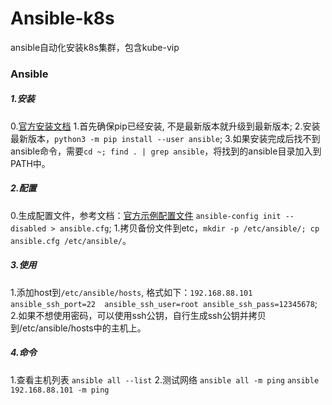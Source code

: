 # Ansible-k8s
ansible自动化安装k8s集群，包含kube-vip

### Ansible
##### 1.安装
0.[官方安装文档](https://docs.ansible.com/ansible/latest/installation_guide/intro_installation.html#selecting-an-ansible-package-and-version-to-install)
1.首先确保pip已经安装, 不是最新版本就升级到最新版本;
2.安装最新版本，`python3 -m pip install --user ansible`; 
3.如果安装完成后找不到ansible命令，需要`cd ~; find . | grep ansible`，将找到的ansible目录加入到PATH中。

##### 2.配置
0.生成配置文件，参考文档：[官方示例配置文件](https://github.com/ansible/ansible/blob/devel/examples/ansible.cfg)
`ansible-config init --disabled > ansible.cfg`;
1.拷贝备份文件到etc，`mkdir -p /etc/ansible/; cp ansible.cfg /etc/ansible/`。

##### 3.使用
1.添加host到`/etc/ansible/hosts`, 格式如下：`192.168.88.101 ansible_ssh_port=22  ansible_ssh_user=root ansible_ssh_pass=12345678`;
2.如果不想使用密码，可以使用ssh公钥，自行生成ssh公钥并拷贝到/etc/ansible/hosts中的主机上。

##### 4.命令
1.查看主机列表
`ansible all --list`
2.测试网络
`ansible all -m ping`
`ansible 192.168.88.101 -m ping`
